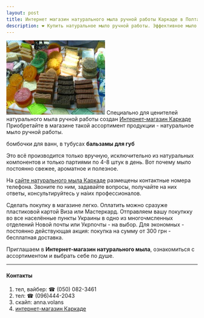```yaml
---
layout: post
title: Интернет магазин натурального мыла ручной работы Каркаде в Полтаве!
description: ❤ Купить натуральное мыло ручной работы. Эффективное мыло для лица и тела, шампуть для волос. Консультант. ☎ (050) 082-3461 вайбер
---
```

![Натуральное мыло karkade.com.ua](/images/post-image.jpg) Специально для ценителей натурального мыла ручной работы создан [Интернет-магазин Каркаде](http://karkade.com.ua) Приобретайте в магазине такой ассортимент продукции - натуральное мыло ручной работы.



бомбочки для ванн, в тубусах **бальзамы для губ**

Это всё производится только вручную, исключительно из натуральных компонентов и только партиями по 4-8 штук в день. Вот почему мыло постоянно свежее, ароматное и полезное. 

На [сайте натурального мыла Каркаде](http://karkade.com.ua) размещены контактные номера телефона. Звоните по ним, задавайте вопросы, получайте на них ответы, консультируйтесь у наiих профессионалов.

Сделать покупку в магазине легко. Оплатить можно сразуже пластиковой картой Виза или Мастеркард. Отправляем вашу покупкку во все населённые пункты Украины в одно из многочмсленных отделений Новой почты или Укрпочты - на выбор. Для экономных - постоянно действующая акция: покупка на сумму от 300 грн - бесплатная доставка.

Приглашаем в **Интернет-магазин натурального мыла**, ознакомиться с ассортиментом и выбрать себе по душе.

------

#### Контакты
1. тел, вайбер: ☎ (050) 082-3461
2. тел: ☎  (096)444-2043
3. скайп: anna.volans
4. [интернет-магазин Каркаде](http://karkade.com.ua)
